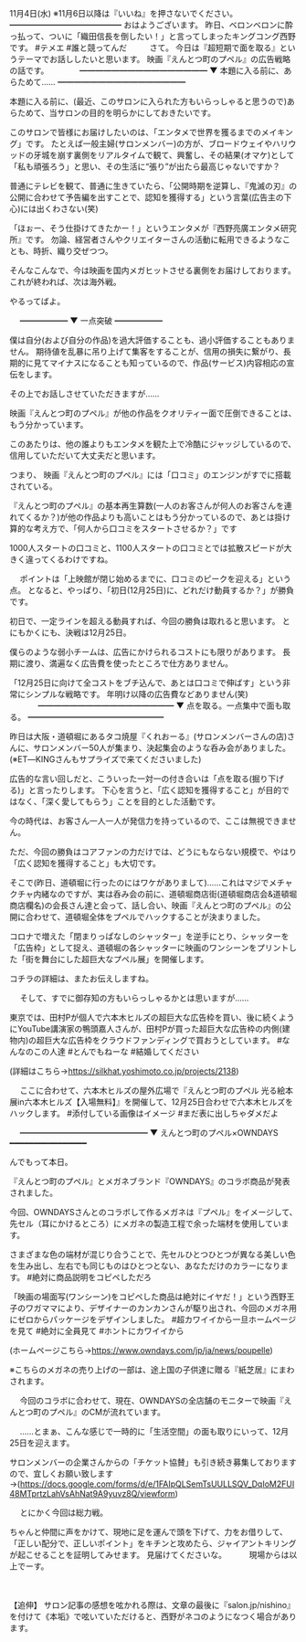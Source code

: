 11月4日(水) ※11月6日以降は『いいね』を押さないでください。
━━━━━━━━━━━━━━
おはようございます。
昨日、ベロンベロンに酔っ払って、ついに「織田信長を倒したい！」と言ってしまったキングコング西野です。
#テメエ
#誰と競ってんだ
　
　
さて。
今日は『超短期で面を取る』というテーマでお話ししたいと思います。
映画『えんとつ町のプペル』の広告戦略の話です。
　
　　
━━━━━━━━━━━━━━━━
▼ 本題に入る前に、あらためて……
━━━━━━━━━━━━━━━━

本題に入る前に、(最近、このサロンに入られた方もいらっしゃると思うので)あらためて、当サロンの目的を明らかにしておきたいです。

このサロンで皆様にお届けしたいのは、「エンタメで世界を獲るまでのメイキング」です。
たとえば一般主婦(サロンメンバー)の方が、ブロードウェイやハリウッドの牙城を崩す裏側をリアルタイムで観て、興奮し、その結果(オマケ)として「私も頑張ろう」と思い、その生活に“張り”が出たら最高じゃないですか？

普通にテレビを観て、普通に生きていたら、「公開時期を逆算し、『鬼滅の刃』の公開に合わせて予告編を出すことで、認知を獲得する」という言葉(広告主の下心)には出くわさない(笑)

「ほぉー、そう仕掛けてきたかー！」というエンタメが『西野亮廣エンタメ研究所』です。
勿論、経営者さんやクリエイターさんの活動に転用できるようなことも、時折、織り交ぜつつ。

そんなこんなで、今は映画を国内メガヒットさせる裏側をお届けしております。
これが終われば、次は海外戦。

やるってばよ。

　
━━━━━━
▼ 一点突破
━━━━━━

僕は自分(および自分の作品)を過大評価することも、過小評価することもありません。
期待値を乱暴に吊り上げて集客をすることが、信用の損失に繋がり、長期的に見てマイナスになることも知っているので、作品(サービス)内容相応の宣伝をします。

その上でお話しさせていただきますが……

映画『えんとつ町のプペル』が他の作品をクオリティー面で圧倒できることは、もう分かっています。

このあたりは、他の誰よりもエンタメを観た上で冷酷にジャッジしているので、信用していただいて大丈夫だと思います。

つまり、
映画『えんとつ町のプペル』には「口コミ」のエンジンがすでに搭載されている。

『えんとつ町のプペル』の基本再生算数(一人のお客さんが何人のお客さんを連れてくるか？)が他の作品よりも高いことはもう分かっているので、あとは掛け算的な考え方で、「何人から口コミをスタートさせるか？」です

1000人スタートの口コミと、1100人スタートの口コミとでは拡散スピードが大きく違ってくるわけですね。

　
ポイントは「上映館が閉じ始めるまでに、口コミのピークを迎える」という点。
となると、やっぱり、「初日(12月25日)に、どれだけ動員するか？」が勝負です。

初日で、一定ラインを超える動員すれば、今回の勝負は取れると思います。
とにもかくにも、決戦は12月25日。

僕らのような弱小チームは、広告にかけられるコストにも限りがあります。
長期に渡り、満遍なく広告費を使ったところで仕方ありません。

「12月25日に向けて全コストをブチ込んで、あとは口コミで伸ばす」という非常にシンプルな戦略です。
年明け以降の広告費などありません(笑)
　
　　
━━━━━━━━━━━━━━━━━
▼ 点を取る。一点集中で面も取る。
━━━━━━━━━━━━━━━━━

昨日は大阪・道頓堀にあるタコ焼屋『くれおーる』(サロンメンバーさんの店)さんに、サロンメンバー50人が集まり、決起集会のような呑み会がありました。
(※ET―KINGさんもサプライズで来てくださいました)

広告的な言い回しだと、こういった一対一の付き合いは「点を取る(掘り下げる)」と言ったりします。
下心を言うと、「広く認知を獲得すること」が目的ではなく、「深く愛してもらう」ことを目的とした活動です。

今の時代は、お客さん一人一人が発信力を持っているので、ここは無視できません。

ただ、今回の勝負はコアファンの力だけでは、どうにもならない規模で、やはり「広く認知を獲得すること」も大切です。

そこで(昨日、道頓堀に行ったのにはワケがありまして)……これはマジでメチャクチャ内緒なのですが、実は呑み会の前に、道頓堀商店街(道頓堀商店会&道頓堀商店欄名)の会長さん達と会って、話し合い、映画『えんとつ町のプペル』の公開に合わせて、道頓堀全体をプペルでハックすることが決まりました。

コロナで増えた「閉まりっぱなしのシャッター」を逆手にとり、シャッターを「広告枠」として捉え、道頓堀の各シャッターに映画のワンシーンをプリントした「街を舞台にした超巨大なプペル展」を開催します。

コチラの詳細は、またお伝えしますね。

　
そして、すでに御存知の方もいらっしゃるかとは思いますが……

東京では、田村Pが個人で六本木ヒルズの超巨大な広告枠を買い、後に続くようにYouTube講演家の鴨頭嘉人さんが、田村Pが買った超巨大な広告枠の内側(建物内)の超巨大な広告枠をクラウドファンディングで買おうとしています。
#なんなのこの人達
#とんでもねーな
#結婚してください

(詳細はこちら→https://silkhat.yoshimoto.co.jp/projects/2138)

　
ここに合わせて、六本木ヒルズの屋外広場で『えんとつ町のプペル 光る絵本展in六本木ヒルズ【入場無料】』を開催して、12月25日合わせで六本木ヒルズをハックします。
#添付している画像はイメージ
#まだ表に出しちゃダメだよ

　
━━━━━━━━━━━━━━━━
▼ えんとつ町のプペル×OWNDAYS
━━━━━━━━━━━━━━━━

んでもって本日。

『えんとつ町のプペル』とメガネブランド『OWNDAYS』のコラボ商品が発表されました。

今回、OWNDAYSさんとのコラボして作るメガネは『プペル』をイメージして、先セル（耳にかけるところ）にメガネの製造工程で余った端材を使用しています。

さまざまな色の端材が混じり合うことで、先セルひとつひとつが異なる美しい色を生み出し、左右でも同じものはひとつとない、あなただけのカラーになります。
#絶対に商品説明をコピペしただろ

「映画の場面写(ワンシーン)をコピペした商品は絶対にイヤだ！」という西野王子のワガママにより、デザイナーのカンカンさんが駆り出され、今回のメガネ用にゼロからパッケージをデザインしました。
#超カワイイから一旦ホームページを見て
#絶対に全員見て
#ホントにカワイイから

(ホームページこちら→https://www.owndays.com/jp/ja/news/poupelle)

※こちらのメガネの売り上げの一部は、途上国の子供達に贈る『紙芝居』にまわされます。

　
今回のコラボに合わせて、現在、OWNDAYSの全店舗のモニターで映画『えんとつ町のプペル』のCMが流れています。

　
……とまぁ、こんな感じで一時的に「生活空間」の面も取りにいって、12月25日を迎えます。

サロンメンバーの企業さんからの「チケット協賛」も引き続き募集しておりますので、宜しくお願い致します→(https://docs.google.com/forms/d/e/1FAIpQLSemTsUULLSQV_DqIoM2FUI48MTprtzLahVsAhNat9A9yuvz8Q/viewform)

　
とにかく今回は総力戦。

ちゃんと仲間に声をかけて、現地に足を運んで頭を下げて、力をお借りして、「正しい配分で、正しいポイント」をキチンと攻めたら、ジャイアントキリングが起こせることを証明してみせます。
見届けてくださいな。
　
　
現場からは以上でーす。

　

【追伸】
サロン記事の感想を呟かれる際は、文章の最後に『salon.jp/nishino』を付けて《本垢》で呟いていただけると、西野がネコのようになつく場合があります。
